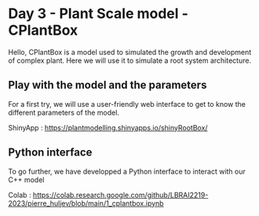 # Day 3 - Plant Scale model - CPlantBox

Hello, CPlantBox is a model used to simulated the growth and development of complex plant. Here we will use it to simulate a root system architecture. 

## Play with the model and the parameters

For a first try, we will use a user-friendly web interface to get to know the different parameters of the model.

ShinyApp : https://plantmodelling.shinyapps.io/shinyRootBox/

## Python interface

To go further, we have developped a Python interface to interact with our C++ model

Colab : https://colab.research.google.com/github/LBRAI2219-2023/pierre_huljev/blob/main/1_cplantbox.ipynb
